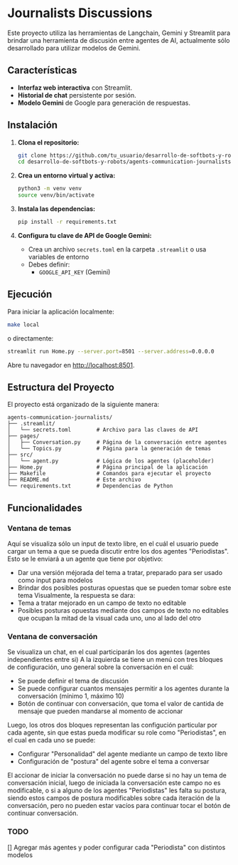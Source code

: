 # Journalists Discussions

Este proyecto utiliza las herramientas de Langchain, Gemini y Streamlit para brindar una herramienta de discusión entre agentes de AI, actualmente sólo desarrollado para utilizar modelos de Gemini.

## Características

- **Interfaz web interactiva** con Streamlit.
- **Historial de chat** persistente por sesión.
- **Modelo Gemini** de Google para generación de respuestas.

## Instalación

1. **Clona el repositorio:**
   ```sh
   git clone https://github.com/tu_usuario/desarrollo-de-softbots-y-robots.git
   cd desarrollo-de-softbots-y-robots/agents-communication-journalists
   ```

2. **Crea un entorno virtual y activa:**
   ```sh
   python3 -m venv venv
   source venv/bin/activate
   ```

3. **Instala las dependencias:**
   ```sh
   pip install -r requirements.txt
   ```

4. **Configura tu clave de API de Google Gemini:**
   - Crea un archivo `secrets.toml` en la carpeta `.streamlit` o usa variables de entorno
   - Debes definir:
     - `GOOGLE_API_KEY` (Gemini)

## Ejecución

Para iniciar la aplicación localmente:

```sh
make local
```
o directamente:
```sh
streamlit run Home.py --server.port=8501 --server.address=0.0.0.0
```

Abre tu navegador en [http://localhost:8501](http://localhost:8501).


## Estructura del Proyecto

El proyecto está organizado de la siguiente manera:

```
agents-communication-journalists/
├── .streamlit/
│   └── secrets.toml        # Archivo para las claves de API
├── pages/
│   ├── Conversation.py     # Página de la conversación entre agentes
│   └── Topics.py           # Página para la generación de temas
├── src/
│   └── agent.py            # Lógica de los agentes (placeholder)
├── Home.py                 # Página principal de la aplicación
├── Makefile                # Comandos para ejecutar el proyecto
├── README.md               # Este archivo
└── requirements.txt        # Dependencias de Python
```


## Funcionalidades

### Ventana de temas

Aquí se visualiza sólo un input de texto libre, en el cuál el usuario puede cargar un tema a que se pueda discutir entre los dos agentes "Periodistas".
Esto se le enviará a un agente que tiene por objetivo:
 - Dar una versión méjorada del tema a tratar, preparado para ser usado como input para modelos
 - Brindar dos posibles posturas opuestas que se pueden tomar sobre este tema
Visualmente, la respuesta se dara:
  - Tema a tratar mejorado en un campo de texto no editable
  - Posibles posturas opuestas mediante dos campos de texto no editables que ocupan la mitad de la visual cada uno, uno al lado del otro

### Ventana de conversación

Se visualiza un chat, en el cual participarán los dos agentes (agentes independientes entre si)
A la izquierda se tiene un menú con tres bloques de configuración, uno general sobre la conversación en el cuál:
 - Se puede definir el tema de discusión
 - Se puede configurar cuantos mensajes permitir a los agentes durante la conversación (mínimo 1, máximo 10)
 - Botón de continuar con conversación, que toma el valor de cantida de mensaje que pueden mandarse al momento de accionar

Luego, los otros dos bloques representan las configución particular por cada agente, sin que estas pueda modificar su role como "Periodistas", en el cual en cada uno se puede:
 - Configurar "Personalidad" del agente mediante un campo de texto libre
 - Configuración de "postura" del agente sobre el tema a conversar

El accionar de iniciar la conversación no puede darse si no hay un tema de conversación inicial, luego de iniciada la conversación este campo no es modificable, o si a alguno de los agentes "Periodistas" les falta su postura, siendo estos campos de postura modificables sobre cada iteración de la conversación, pero no pueden estar vacíos para continuar tocar el botón de continuar conversación.

### TODO

[] Agregar más agentes y poder configurar cada "Periodista" con distintos modelos